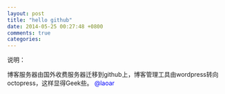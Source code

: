 ```yaml
---
layout: post
title: "hello github"
date: 2014-05-25 00:27:48 +0800
comments: true
categories: 
---
```


<div>
说明：

博客服务器由国外收费服务器迁移到github上，博客管理工具由wordpress转向octopress，这样显得Geek些。 <font color=blue>@laoar</font></div>
